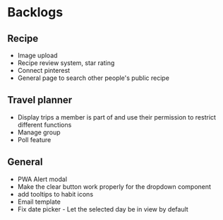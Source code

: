 # Backlogs

## Recipe

- Image upload
- Recipe review system, star rating
- Connect pinterest
- General page to search other people's public recipe

## Travel planner

- Display trips a member is part of and use their permission to restrict different functions
- Manage group
- Poll feature

## General

- PWA Alert modal
- Make the clear button work properly for the dropdown component
- add tooltips to habit icons
- Email template
- Fix date picker - Let the selected day be in view by default
